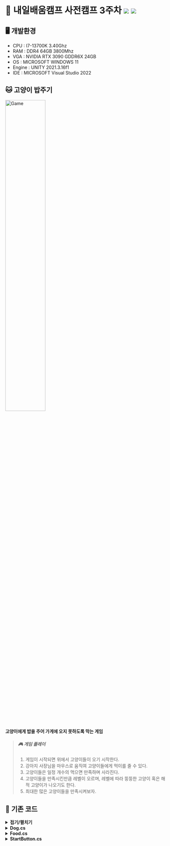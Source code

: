 # 🐶 내일배움캠프 사전캠프 3주차 <img src="https://img.shields.io/badge/Unity-FFFFFF?style=flat&logo=Unity&logoColor=5D5D5D"/> <img src="https://img.shields.io/badge/C%23-5D5D5D?style=flat&logo=csharp&logoColor=FFFFFF"/>   
## 🖥 개발환경    

* CPU : I7-13700K 3.40Ghz    
* RAM : DDR4 64GB 3800Mhz    
* VGA : NVIDIA RTX 3090 GDDR6X 24GB    
* OS : MICROSOFT WINDOWS 11    
* Engine : UNITY 2021.3.16f1    
* IDE : MICROSOFT Visual Studio 2022    

## 🐱 고양이 밥주기    
<img src="/IMGS/Game.gif" width="50%" height="50%" title="game" alt="Game"></img>    
#### 고양이에게 밥을 주어 가게에 오지 못하도록 막는 게임    
> ##### 🎮 게임 플레이
> 1. 게임이 시작되면 위에서 고양이들이 오기 시작한다.    
> 2. 강아지 사장님을 마우스로 움직여 고양이들에게 먹이를 줄 수 있다.    
> 3. 고양이들은 일정 개수의 먹으면 만족하며 사라진다.  
> 4. 고양이들을 만족시킨만큼 레벨이 오르며, 레벨에 따라 뚱뚱한 고양이 혹은 해적 고양이가 나오기도 한다.
> 5. 최대한 많은 고양이들을 만족시켜보자.

## 🔑 기존 코드
<details><summary><b>접기/펼치기</b></summary>

<details><summary><b>GameManager.cs</b></summary>

```csharp
public class Cat : MonoBehaviour
{
    public Transform front;
    public GameObject hungryCat;
    public GameObject fullCat;

    public int type;
    float speed;
    float full;
    float energy = 0.0f;
    bool isFull = false;

    // Start is called before the first frame update
    void Start()
    {
        float x = Random.Range(-9.0f, 9.0f);
        float y = 30.0f;
        transform.position = new Vector2(x, y);

        if (type == 1)
        {
            speed = 0.05f;
            full = 5f;
        }
        else if (type == 2)
        {
            speed = 0.02f;
            full = 10f;
        }
        else if (type == 3)
        {
            speed = 0.1f;
            full = 5f;
        }
    }

    // Update is called once per frame
    void Update()
    {
        transform.position += Vector3.down * speed;

        if (energy < full)
        {
            transform.position += Vector3.down * speed;

            if (transform.position.y < -16.0f)
            {
                GameManager.Instance.GameOver();
            }
        }
        else
        {
            if (transform.position.x > 0)
            {
                transform.position += Vector3.right * 0.05f;
            }
            else
            {
                transform.position += Vector3.left * 0.05f;
            }
            Destroy(gameObject, 3.0f);
        }
    }

    private void OnTriggerEnter2D(Collider2D collision)
    {
        if (collision.gameObject.CompareTag("Food"))
        {
            if (energy < full)
            {
                energy += 1.0f;
                Destroy(collision.gameObject);
                front.localScale = new Vector3(energy / full, 1.0f, 1.0f);

                if (energy == 5.0f)
                {
                    if (!isFull)
                    {
                        isFull = true;
                        hungryCat.SetActive(false);
                        fullCat.SetActive(true);
                        GameManager.Instance.AddScore();
                        Destroy(gameObject, 3.0f);
                    }
                }
            }
        }
    }
}
```

</details>
<details>
<summary><b>Cat.cs</b></summary>

```csharp
```

</details>
</details>
<details>
<summary><b>Dog.cs</b></summary>

```csharp
```

</details>
</details>
<details>
<summary><b>Food.cs</b></summary>

```csharp
```

</details>
</details>
<details>
<summary><b>StartButton.cs</b></summary>

```csharp
```

</details>
</details>
